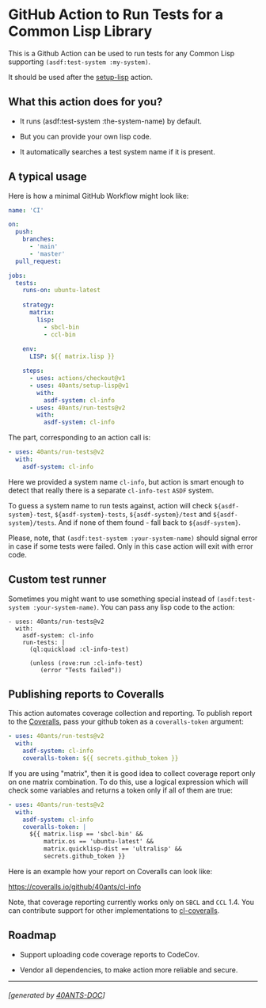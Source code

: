 <a id="x-28DOCS-2FDOCS-3A-40README-2040ANTS-DOC-2FLOCATIVES-3ASECTION-29"></a>

# GitHub Action to Run Tests for a Common Lisp Library

This is a Github Action can be used to run tests for any Common Lisp supporting `(asdf:test-system :my-system)`.

It should be used after the [setup-lisp][8de1] action.

<a id="x-28DOCS-2FDOCS-3A-3A-40FEATURES-2040ANTS-DOC-2FLOCATIVES-3ASECTION-29"></a>

## What this action does for you?

* It runs (asdf:test-system :the-system-name) by default.

* But you can provide your own lisp code.

* It automatically searches a test system name if it is present.

<a id="x-28DOCS-2FDOCS-3A-3A-40TYPICAL-USAGE-2040ANTS-DOC-2FLOCATIVES-3ASECTION-29"></a>

## A typical usage

Here is how a minimal GitHub Workflow might look like:

```yaml
name: 'CI'

on:
  push:
    branches:
      - 'main'
      - 'master'
  pull_request:

jobs:
  tests:
    runs-on: ubuntu-latest
    
    strategy:
      matrix:
        lisp:
          - sbcl-bin
          - ccl-bin
          
    env:
      LISP: ${{ matrix.lisp }}

    steps:
      - uses: actions/checkout@v1
      - uses: 40ants/setup-lisp@v1
        with:
          asdf-system: cl-info
      - uses: 40ants/run-tests@v2
        with:
          asdf-system: cl-info
```
The part, corresponding to an action call is:

```yaml
- uses: 40ants/run-tests@v2
  with:
    asdf-system: cl-info
```
Here we provided a system name `cl-info`, but
action is smart enough to detect that really
there is a separate `cl-info-test` `ASDF` system.

To guess a system name to run tests against, action
will check `${asdf-system}-test`, `${asdf-system}-tests`,
`${asdf-system}/test` and `${asdf-system}/tests`. And if none
of them found - fall back to `${asdf-system}`.

Please, note, that `(asdf:test-system :your-system-name)`
should signal error in case if some tests were failed. Only
in this case action will exit with error code.

<a id="x-28DOCS-2FDOCS-3A-3A-40CUSTOM-TEST-RUNNER-2040ANTS-DOC-2FLOCATIVES-3ASECTION-29"></a>

## Custom test runner

Sometimes you might want to use something special instead of
`(asdf:test-system :your-system-name)`. You can pass any lisp
code to the action:

```
- uses: 40ants/run-tests@v2
  with:
    asdf-system: cl-info
    run-tests: |
      (ql:quickload :cl-info-test)

      (unless (rove:run :cl-info-test)
         (error "Tests failed"))
```
<a id="x-28DOCS-2FDOCS-3A-3A-40COVERALLS-2040ANTS-DOC-2FLOCATIVES-3ASECTION-29"></a>

## Publishing reports to Coveralls

This action automates coverage collection and reporting. To publish report
to the [Coveralls][b60c], pass your github token as
a `coveralls-token` argument:

```yaml
- uses: 40ants/run-tests@v2
  with:
    asdf-system: cl-info
    coveralls-token: ${{ secrets.github_token }}
```
If you are using "matrix", then it is good idea to collect coverage report
only on one matrix combination. To do this, use a logical expression which
will check some variables and returns a token only if all of them are true:

```yaml
- uses: 40ants/run-tests@v2
  with:
    asdf-system: cl-info
    coveralls-token: |
      ${{ matrix.lisp == 'sbcl-bin' &&
          matrix.os == 'ubuntu-latest' &&
          matrix.quicklisp-dist == 'ultralisp' &&
          secrets.github_token }}
```
Here is an example how your report on Coveralls can look like:

https://coveralls.io/github/40ants/cl-info

Note, that coverage reporting currently works only on `SBCL` and `CCL` 1.4.
You can contribute support for other implementations to
[cl-coveralls][9031].

<a id="x-28DOCS-2FDOCS-3A-3A-40ROADMAP-2040ANTS-DOC-2FLOCATIVES-3ASECTION-29"></a>

## Roadmap

* Support uploading code coverage reports to CodeCov.

* Vendor all dependencies, to make action more reliable and secure.


[8de1]: https://40ants.com/setup-lisp/
[b60c]: https://coveralls.io/
[9031]: https://github.com/fukamachi/cl-coveralls

* * *
###### [generated by [40ANTS-DOC](https://40ants.com/doc/)]

